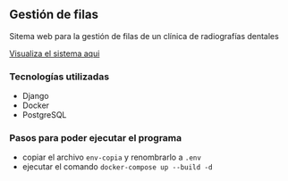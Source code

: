 ## Gestión de filas 

Sitema web para la gestión de filas de un clínica de radiografías dentales

[Visualiza el sistema aqui](https://gestionfilas.tuimagenlab.cl/)

### Tecnologías utilizadas
- Django
- Docker
- PostgreSQL

### Pasos para poder ejecutar el programa

- copiar el archivo ```env-copia``` y renombrarlo a ```.env```
- ejecutar el comando ```docker-compose up --build -d ```
